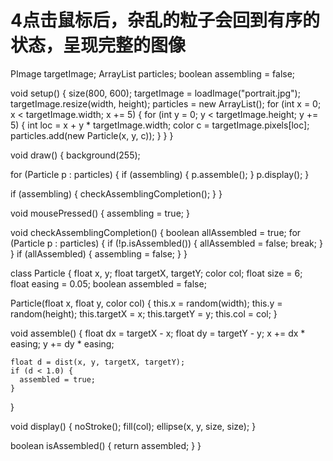 # 4点击鼠标后，杂乱的粒子会回到有序的状态，呈现完整的图像

PImage targetImage;
ArrayList<Particle> particles;
boolean assembling = false;

void setup() {
  size(800, 600);
  targetImage = loadImage("portrait.jpg");  
  targetImage.resize(width, height);
  particles = new ArrayList<Particle>();
  for (int x = 0; x < targetImage.width; x += 5) {
    for (int y = 0; y < targetImage.height; y += 5) {
      int loc = x + y * targetImage.width;
      color c = targetImage.pixels[loc];
      particles.add(new Particle(x, y, c));
    }
  }
}

void draw() {
  background(255);

 
  for (Particle p : particles) {
    if (assembling) {
      p.assemble();
    }
    p.display();
  }

  if (assembling) {
    checkAssemblingCompletion();
  }
}

void mousePressed() {
  assembling = true;
}

void checkAssemblingCompletion() {
  boolean allAssembled = true;
  for (Particle p : particles) {
    if (!p.isAssembled()) {
      allAssembled = false;
      break;
    }
  }
  if (allAssembled) {
    assembling = false;
  }
}

class Particle {
  float x, y;
  float targetX, targetY;
  color col;
  float size = 6;  
  float easing = 0.05;
  boolean assembled = false;

  Particle(float x, float y, color col) {
    this.x = random(width);
    this.y = random(height);
    this.targetX = x;
    this.targetY = y;
    this.col = col;
  }

  void assemble() {
    float dx = targetX - x;
    float dy = targetY - y;
    x += dx * easing;
    y += dy * easing;

    float d = dist(x, y, targetX, targetY);
    if (d < 1.0) {
      assembled = true;
    }
  }

  void display() {
    noStroke();
    fill(col);
    ellipse(x, y, size, size);
  }

  boolean isAssembled() {
    return assembled;
  }
}
